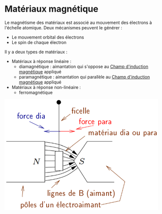 # Matériaux magnétique

Le magnétisme des matériaux est associé au mouvement des électrons à l'échelle atomique. Deux mécanismes peuvent le générer :
- Le mouvement orbital des électrons
- Le spin de chaque électron

Il y a deux types de matériaux :
- Matériaux à réponse linéaire : 
	- diamagnétique : aimantation qui s'oppose au [Champ d'induction magnétique](Champ%20d'induction%20magnétique.md) appliqué
	- paramagnétique : aimantation qui parallèle au [Champ d'induction magnétique](Champ%20d'induction%20magnétique.md) appliqué
- Matériaux à réponse non-linéaire : 
	- ferromagnétique

![](attachments/Pasted%20image%2020230715164124.png)